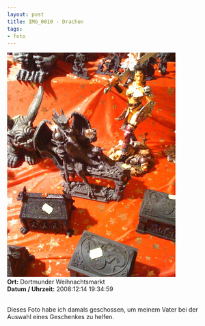 ```yaml
--- 
layout: post
title: IMG_0010 - Drachen
tags: 
- foto
---
```

<img src="/uploads/images/2010_02/IMG_0010.jpg" alt="IMG_0010 - Drachen" class="aligncenter" /><br />
<strong>Ort:</strong> Dortmunder Weihnachtsmarkt<br />
<strong>Datum / Uhrzeit:</strong> 2008:12:14 19:34:59<br />
<br />
<p>Dieses Foto habe ich damals geschossen, um meinem Vater bei der Auswahl eines Geschenkes zu helfen.</p>
